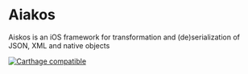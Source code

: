 # Aiakos
Aiskos is an iOS framework for transformation and (de)serialization of JSON, XML and native objects

[![Carthage compatible](https://img.shields.io/badge/Carthage-compatible-4BC51D.svg?style=flat)](https://github.com/Carthage/Carthage)

